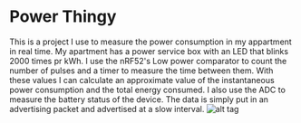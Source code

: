 # Power Thingy
This is a project I use to measure the power consumption in my appartment in real time. 
My apartment has a power service box with an LED that blinks 2000 times pr kWh. I use the nRF52's Low power comparator to count the number of pulses and a timer to measure the time between them. With these values I can calculate an approximate value of the instantaneous power consumption and the total energy consumed. I also use the ADC to measure the battery status of the device. The data is simply put in an advertising packet and advertised at a slow interval. 
![alt tag](https://lh3.googleusercontent.com/ku5SrzaN-cdw2UPJOF0BktPl-Rzde1dBxVzz5oJVfsCWQNQSSSaYjR-eX7ApPdMflJlPzE7alp4vFe4KVAs3AKeW84niTzsTYL_rNVMVvV3ozfBYveuXjim1nrLaD8OTIV46fmguLQtGPnclPwO1Ns_VCRYYKR-9XP4ksEX2Lh8sWrZ0ZPMRqNNccnGAE7fFuP0FQgjKVC_nvC4RVIZ_EYI3rKvzdHfbNlOTqKKWV9A-f6DZqLU94jxx-PZvV8UZCA6dgD56494M-r6q6aHEVlpS4rr2rvwGhZgc035E2iU2rCg5K2Wx_Oix7i3kOwuQmoRsrgU7fUSmCNsAeoBAaH25GHPAZ9KuZ1Z3688q_uo-YxurBh5pmvGTy762QKKKNwT_Rz8OKbDvy4NVD3Sd5QywIaSlMCoL3r7YY4Z-Omoqv14zAvpOmKOPFYPJBtiEZOYif2RNQ5Hog_Bh4GP5SxGItYfGcTykiPQhblg6IOShVKrzGD7LIHQjzRpZ3stTF-usnnY54SCv-k13w1LFsjY85ZrpUdsolnrl9p9ZB5Ce_p40x8D9vqEWmMGPOGU0XX_CvM6-KPzleK3gzBn9ryuslL-T2IlrhPwtwe0WFYjHy1j_0J2__zy08xJeJWdWEtvbO4wxG1XM9h1rm48pQbfCKkkNk3S8=w529-h940-no "Description goes here")
